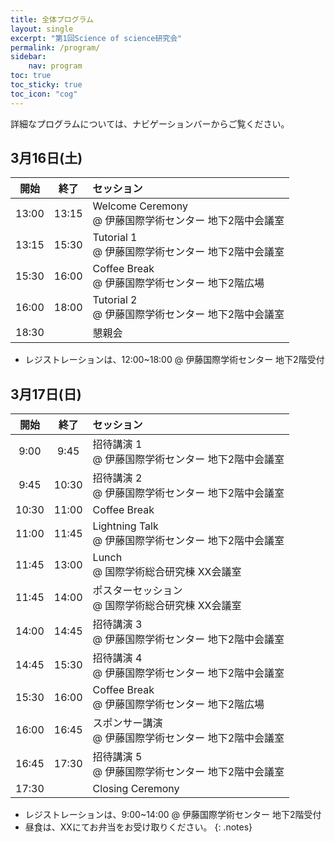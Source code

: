 ```yaml
---
title: 全体プログラム
layout: single
excerpt: "第1回Science of science研究会"
permalink: /program/
sidebar:
    nav: program
toc: true
toc_sticky: true
toc_icon: "cog"
---
```


<style>
.notes { font-size: .9em; }
</style>

<!-- Please refer to our [blog posts](/blog/) for more details. -->
<!-- 詳細なプログラムについては、ナビゲーションバーの[チュートリアル](/program/tutorials)、[研究会](/program/conference)からご覧ください。 -->
詳細なプログラムについては、ナビゲーションバーからご覧ください。


## 3月16日(土)

| 開始 |  終了  | セッション             |
|:-----:|:-----:|:--------------------|
| 13:00 | 13:15 | Welcome Ceremony <br> @ 伊藤国際学術センター 地下2階中会議室|
| 13:15 | 15:30 | Tutorial 1 <br> @ 伊藤国際学術センター 地下2階中会議室 |
| 15:30 | 16:00 | Coffee Break <br> @ 伊藤国際学術センター 地下2階広場|
| 16:00 | 18:00 | Tutorial 2 <br> @ 伊藤国際学術センター 地下2階中会議室 |
| 18:30 |       | 懇親会 |

* レジストレーションは、12:00~18:00 @ 伊藤国際学術センター 地下2階受付

## 3月17日(日)

| 開始 |  終了  | セッション             |
|:-----:|:-----:|:--------------------|
| 9:00  | 9:45 | 招待講演 1 <br> @ 伊藤国際学術センター 地下2階中会議室|
| 9:45  | 10:30 | 招待講演 2 <br> @ 伊藤国際学術センター 地下2階中会議室|
| 10:30  | 11:00 | Coffee Break |
| 11:00  | 11:45 | Lightning Talk <br> @ 伊藤国際学術センター 地下2階中会議室|
| 11:45  | 13:00 | Lunch <br> @ 国際学術総合研究棟 XX会議室|
| 11:45  | 14:00 | ポスターセッション <br> @ 国際学術総合研究棟 XX会議室|
| 14:00 | 14:45 | 招待講演 3 <br> @ 伊藤国際学術センター 地下2階中会議室|
| 14:45 | 15:30 | 招待講演 4 <br> @ 伊藤国際学術センター 地下2階中会議室|
| 15:30 | 16:00 | Coffee Break <br> @ 伊藤国際学術センター 地下2階広場|
| 16:00 | 16:45 | スポンサー講演 <br> @ 伊藤国際学術センター 地下2階中会議室 |
| 16:45 | 17:30 | 招待講演 5 <br> @ 伊藤国際学術センター 地下2階中会議室 |
| 17:30 |       | Closing Ceremony |

* レジストレーションは、9:00~14:00 @ 伊藤国際学術センター 地下2階受付
* 昼食は、XXにてお弁当をお受け取りください。
{: .notes}
